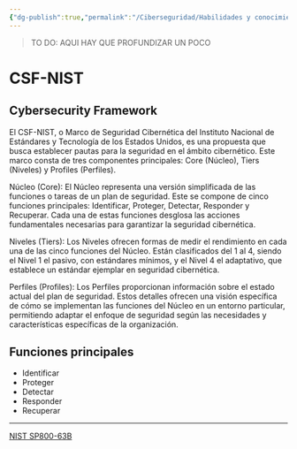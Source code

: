```yaml
---
{"dg-publish":true,"permalink":"/Ciberseguridad/Habilidades y conocimientos básicos/Marco CSF-NIST/"}
---
```


> TO DO: AQUI HAY QUE PROFUNDIZAR UN POCO

# CSF-NIST
## Cybersecurity Framework

El CSF-NIST, o Marco de Seguridad Cibernética del Instituto Nacional de Estándares y Tecnología de los Estados Unidos, es una propuesta que busca establecer pautas para la seguridad en el ámbito cibernético. Este marco consta de tres componentes principales: Core (Núcleo), Tiers (Niveles) y Profiles (Perfiles).

Núcleo (Core):
El Núcleo representa una versión simplificada de las funciones o tareas de un plan de seguridad. Este se compone de cinco funciones principales: Identificar, Proteger, Detectar, Responder y Recuperar. Cada una de estas funciones desglosa las acciones fundamentales necesarias para garantizar la seguridad cibernética.

Niveles (Tiers):
Los Niveles ofrecen formas de medir el rendimiento en cada una de las cinco funciones del Núcleo. Están clasificados del 1 al 4, siendo el Nivel 1 el pasivo, con estándares mínimos, y el Nivel 4 el adaptativo, que establece un estándar ejemplar en seguridad cibernética.

Perfiles (Profiles):
Los Perfiles proporcionan información sobre el estado actual del plan de seguridad. Estos detalles ofrecen una visión específica de cómo se implementan las funciones del Núcleo en un entorno particular, permitiendo adaptar el enfoque de seguridad según las necesidades y características específicas de la organización.

## Funciones principales
- Identificar
- Proteger
- Detectar
- Responder
- Recuperar

---
[NIST SP800-63B](https://nvlpubs.nist.gov/nistpubs/SpecialPublications/NIST.SP.800-63b.pdf)

